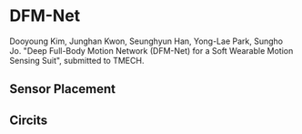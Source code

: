 # DFM-Net

Dooyoung Kim, Junghan Kwon, Seunghyun Han, Yong-Lae Park, Sungho Jo. "Deep Full-Body Motion Network (DFM-Net) for a Soft Wearable Motion Sensing Suit", submitted to TMECH.

## Sensor Placement

## Circits


